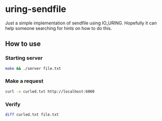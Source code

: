 # uring-sendfile
Just a simple implementation of sendfile using IO_URING. Hopefully it can help someone searching for hints on how to do this.

## How to use

### Starting server
```sh
make && ./server file.txt
```

### Make a request
```sh
curl -o curled.txt http://localhost:6000
```

### Verify
```sh
diff curled.txt file.txt
```


